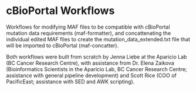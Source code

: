 # cBioPortal Workflows
Workflows for modifying MAF files to be compatible with cBioPortal mutation data requirements (maf-formatter), and concattenating the individual edited MAF files to create the mutation_data_extended.txt file that will be imported to cBioPortal (maf-concatter).

Both workflows were built from scratch by Jenna Liebe at the Aparicio Lab (BC Cancer Research Centre), with assistance from Dr. Elena Zaikova (Bioinformatics Scientists in the Aparicio Lab, BC Cancer Research Centre; assistance with general pipeline development) and Scott Rice (COO of PacificEast; assistance with SED and AWK scripting).

